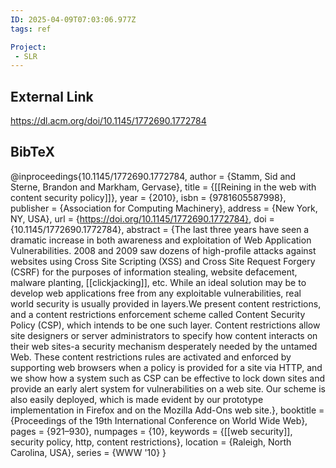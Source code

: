 ```yaml
---
ID: 2025-04-09T07:03:06.977Z
tags: ref

Project:
 - SLR
---
```

## External Link

https://dl.acm.org/doi/10.1145/1772690.1772784

## BibTeX

@inproceedings{10.1145/1772690.1772784, author = {Stamm, Sid and Sterne, Brandon and Markham, Gervase}, title = {[[Reining in the web with content security policy]]}, year = {2010}, isbn = {9781605587998}, publisher = {Association for Computing Machinery}, address = {New York, NY, USA}, url = {https://doi.org/10.1145/1772690.1772784}, doi = {10.1145/1772690.1772784}, abstract = {The last three years have seen a dramatic increase in both awareness and exploitation of Web Application Vulnerabilities. 2008 and 2009 saw dozens of high-profile attacks against websites using Cross Site Scripting (XSS) and Cross Site Request Forgery (CSRF) for the purposes of information stealing, website defacement, malware planting, [[clickjacking]], etc. While an ideal solution may be to develop web applications free from any exploitable vulnerabilities, real world security is usually provided in layers.We present content restrictions, and a content restrictions enforcement scheme called Content Security Policy (CSP), which intends to be one such layer. Content restrictions allow site designers or server administrators to specify how content interacts on their web sites-a security mechanism desperately needed by the untamed Web. These content restrictions rules are activated and enforced by supporting web browsers when a policy is provided for a site via HTTP, and we show how a system such as CSP can be effective to lock down sites and provide an early alert system for vulnerabilities on a web site. Our scheme is also easily deployed, which is made evident by our prototype implementation in Firefox and on the Mozilla Add-Ons web site.}, booktitle = {Proceedings of the 19th International Conference on World Wide Web}, pages = {921–930}, numpages = {10}, keywords = {[[web security]], security policy, http, content restrictions}, location = {Raleigh, North Carolina, USA}, series = {WWW '10} }
